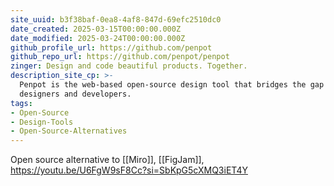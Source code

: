 ```yaml
---
site_uuid: b3f38baf-0ea8-4af8-847d-69efc2510dc0
date_created: 2025-03-15T00:00:00.000Z
date_modified: 2025-03-24T00:00:00.000Z
github_profile_url: https://github.com/penpot
github_repo_url: https://github.com/penpot/penpot
zinger: Design and code beautiful products. Together.
description_site_cp: >-
  Penpot is the web-based open-source design tool that bridges the gap between
  designers and developers.
tags:
- Open-Source
- Design-Tools
- Open-Source-Alternatives
---
```





Open source alternative to [[Miro]], [[FigJam]],
https://youtu.be/U6FgW9sF8Cc?si=SbKpG5cXMQ3iET4Y
